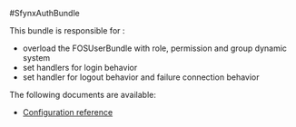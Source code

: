 #SfynxAuthBundle 

This bundle is responsible for :
* overload the FOSUserBundle with role, permission and group dynamic system
* set handlers for login behavior
* set handler for logout behavior and failure connection behavior

The following documents are available:

* [Configuration reference](https://github.com/pigroupe/cmf-sfynx/tree/master/vendor/sfynx-project/media-bundle/Sfynx/MediaBundle/Resources/doc/configuration_reference.md)
